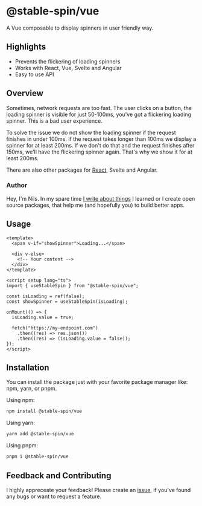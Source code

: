 # @stable-spin/vue

A Vue composable to display spinners in user friendly way.

## Highlights

- Prevents the flickering of loading spinners
- Works with React, Vue, Svelte and Angular
- Easy to use API

## Overview

Sometimes, network requests are too fast. The user clicks on a button, the loading spinner is visible for just 50-100ms, you've got a flickering loading spinner. This is a bad user experience.

To solve the issue we do not show the loading spinner if the request finishes in under 100ms. If the request takes longer than 100ms we display a spinner for at least 200ms. If we don't do that and the request finishes after 150ms, we'll have the flickering spinner again. That's why we show it for at least 200ms.

There are also other packages for [React](https://www.github.com/haberkamp/stable-spin/tree/main/packages/react), Svelte and Angular.

### Author

Hey, I'm Nils. In my spare time [I write about things](https://www.haberkamp.dev/) I learned or I create open source packages, that help me (and hopefully you) to build better apps.

## Usage

```vue
<template>
  <span v-if="showSpinner">Loading...</span>

  <div v-else>
    <!-- Your content -->
  </div>
</template>

<script setup lang="ts">
import { useStableSpin } from "@stable-spin/vue";

const isLoading = ref(false);
const showSpinner = useStableSpin(isLoading);

onMount(() => {
  isLoading.value = true;

  fetch("https://my-endpoint.com")
    .then((res) => res.json())
    .then((res) => (isLoading.value = false));
});
</script>
```

## Installation

You can install the package just with your favorite package manager like: npm, yarn, or pnpm.

Using npm:

```bash
npm install @stable-spin/vue
```

Using yarn:

```bash
yarn add @stable-spin/vue
```

Using pnpm:

```bash
pnpm i @stable-spin/vue
```

## Feedback and Contributing

I highly appreceate your feedback! Please create an [issue](https://github.com/Haberkamp/stable-spin/issues/new), if you've found any bugs or want to request a feature.
